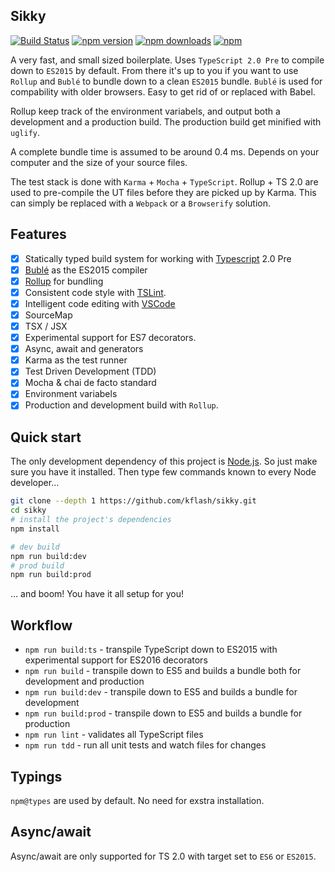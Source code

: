 ## Sikky

[![Build Status](https://travis-ci.org/Kflash/sikky.svg?branch=master)](https://travis-ci.org/Kflash/sikky)
[![npm version](https://badge.fury.io/js/sikky.svg)](https://badge.fury.io/js/sikky)
[![npm downloads](https://img.shields.io/npm/dm/sikky.svg)](https://www.npmjs.org/package/sikky)
[![npm](https://img.shields.io/npm/l/express.svg?style=flat-square)](https://github.com/kflash/sikky/blob/master/LICENSE.md)

A very fast, and small sized boilerplate. Uses `TypeScript 2.0 Pre` to compile down to `ES2015` by default. From there it's up to you if you want to use `Rollup` and `Bublé` to bundle down to a clean `ES2015` bundle.
`Bublé` is used for compability with older browsers. Easy to get rid of or replaced with Babel.

Rollup keep track of the environment variabels, and output both a development and a production build. The production build get minified with `uglify`.

A complete bundle time is assumed to be around 0.4 ms. Depends on your computer and the size of your source files.

The test stack is done with `Karma` + `Mocha` + `TypeScript`. Rollup + TS 2.0 are used to pre-compile the UT files before they are picked up by Karma. This can simply be replaced with a `Webpack` or a `Browserify` solution.

## Features

- [x] Statically typed build system for working with [Typescript](https://www.typescriptlang.org/) 2.0 Pre
- [x] [Bublé](https://gitlab.com/Rich-Harris/buble) as the ES2015 compiler
- [x] [Rollup](http://rollupjs.org/) for bundling
- [x] Consistent code style with [TSLint](https://palantir.github.io/tslint/).
- [x] Intelligent code editing with [VSCode](https://code.visualstudio.com/)
- [x] SourceMap
- [x] TSX / JSX
- [x] Experimental support for ES7 decorators.
- [x] Async, await and generators
- [x] Karma as the test runner
- [x] Test Driven Development (TDD)
- [x] Mocha & chai de facto standard
- [x] Environment variabels
- [x] Production and development build with `Rollup`.

## Quick start

The only development dependency of this project is [Node.js](https://nodejs.org/en/). So just make sure you have it installed. Then
type few commands known to every Node developer...

```bash
git clone --depth 1 https://github.com/kflash/sikky.git
cd sikky
# install the project's dependencies
npm install

# dev build
npm run build:dev
# prod build
npm run build:prod
```
... and boom! You have it all setup for you!

## Workflow

* `npm run build:ts` - transpile TypeScript down to ES2015 with experimental support for ES2016 decorators
* `npm run build` - transpile down to ES5 and builds a bundle both for development and production
* `npm run build:dev` - transpile down to ES5 and builds a bundle for development
* `npm run build:prod` - transpile down to ES5 and builds a bundle for production
* `npm run lint` - validates all TypeScript files
* `npm run tdd` - run all unit tests and watch files for changes

## Typings

`npm@types` are used by default. No need for exstra installation.

## Async/await

Async/await are only supported for TS 2.0 with target set to `ES6` or `ES2015`.
